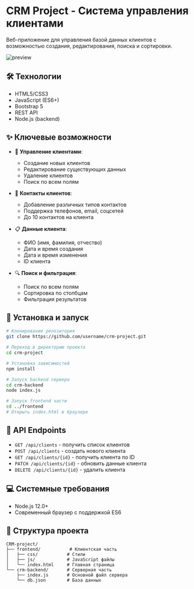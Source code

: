 # CRM Project - Система управления клиентами

Веб-приложение для управления базой данных клиентов с возможностью создания, редактирования, поиска и сортировки.

![preview](preview.png)

## 🛠 Технологии

- HTML5/CSS3
- JavaScript (ES6+)
- Bootstrap 5
- REST API
- Node.js (backend)

## ✨ Ключевые возможности

- 👥 **Управление клиентами**:
  - Создание новых клиентов
  - Редактирование существующих данных
  - Удаление клиентов
  - Поиск по всем полям
  
- 📱 **Контакты клиентов**:
  - Добавление различных типов контактов
  - Поддержка телефонов, email, соцсетей
  - До 10 контактов на клиента
  
- 📋 **Данные клиента**:
  - ФИО (имя, фамилия, отчество)
  - Дата и время создания
  - Дата и время изменения
  - ID клиента

- 🔍 **Поиск и фильтрация**:
  - Поиск по всем полям
  - Сортировка по столбцам
  - Фильтрация результатов

## 🚀 Установка и запуск

```bash
# Клонирование репозитория
git clone https://github.com/username/crm-project.git

# Переход в директорию проекта
cd crm-project

# Установка зависимостей
npm install

# Запуск backend сервера
cd crm-backend
node index.js

# Запуск frontend части
cd ../frontend
# Открыть index.html в браузере
```

## 🔧 API Endpoints

- `GET /api/clients` - получить список клиентов 
- `POST /api/clients` - создать нового клиента
- `GET /api/clients/{id}` - получить клиента по ID
- `PATCH /api/clients/{id}` - обновить данные клиента
- `DELETE /api/clients/{id}` - удалить клиента

## 💻 Системные требования

- Node.js 12.0+
- Современный браузер с поддержкой ES6

## 📝 Структура проекта

```
CRM-project/
├── frontend/           # Клиентская часть
│   ├── css/           # Стили
│   ├── js/            # JavaScript файлы
│   └── index.html     # Главная страница
└── crm-backend/       # Серверная часть
    ├── index.js       # Основной файл сервера
    └── db.json        # База данных
```